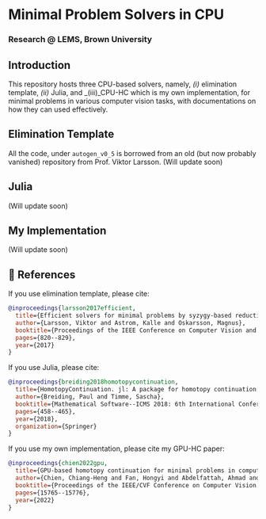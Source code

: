 # Minimal Problem Solvers in CPU
### Research @ LEMS, Brown University
## Introduction
This repository hosts three CPU-based solvers, namely, _(i)_ elimination template, _(ii)_ Julia, and _(iii)_CPU-HC which is my own implementation, for minimal problems in various computer vision tasks, with documentations on how they can used effectively. <br />

## Elimination Template
All the code, under ``autogen_v0_5`` is borrowed from an old (but now probably vanished) repository from Prof. Viktor Larsson. (Will update soon)

## Julia
(Will update soon)

## My Implementation
(Will update soon)


## :bookmark: References
If you use elimination template, please cite:
```BibTeX
@inproceedings{larsson2017efficient,
  title={Efficient solvers for minimal problems by syzygy-based reduction},
  author={Larsson, Viktor and Astrom, Kalle and Oskarsson, Magnus},
  booktitle={Proceedings of the IEEE Conference on Computer Vision and Pattern Recognition},
  pages={820--829},
  year={2017}
}
```
If you use Julia, please cite:
```BibTeX
@inproceedings{breiding2018homotopycontinuation,
  title={HomotopyContinuation. jl: A package for homotopy continuation in Julia},
  author={Breiding, Paul and Timme, Sascha},
  booktitle={Mathematical Software--ICMS 2018: 6th International Conference, South Bend, IN, USA, July 24-27, 2018, Proceedings 6},
  pages={458--465},
  year={2018},
  organization={Springer}
}
```
If you use my own implementation, please cite my GPU-HC paper:
```BibTeX
@inproceedings{chien2022gpu,
  title={GPU-based homotopy continuation for minimal problems in computer vision},
  author={Chien, Chiang-Heng and Fan, Hongyi and Abdelfattah, Ahmad and Tsigaridas, Elias and Tomov, Stanimire and Kimia, Benjamin},
  booktitle={Proceedings of the IEEE/CVF Conference on Computer Vision and Pattern Recognition},
  pages={15765--15776},
  year={2022}
}
```